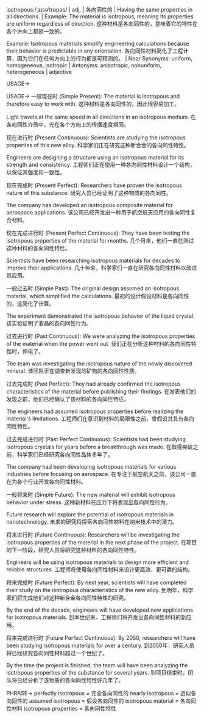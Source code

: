 isotropous:/ˌaɪsəˈtrɒpəs/ | adj. | 各向同性的 | Having the same properties in all directions. |  Example: The material is isotropous, meaning its properties are uniform regardless of direction.  这种材料是各向同性的，意味着它的特性在各个方向上都是一致的。

Example:  Isotropous materials simplify engineering calculations because their behavior is predictable in any orientation. 各向同性材料简化了工程计算，因为它们在任何方向上的行为都是可预测的。 |  Near Synonyms: uniform, homogeneous, isotropic | Antonyms: anisotropic, nonuniform, heterogeneous | adjective

USAGE->

USAGE->
一般现在时 (Simple Present):
The material is isotropous and therefore easy to work with.  这种材料是各向同性的，因此很容易加工。

Light travels at the same speed in all directions in an isotropous medium. 在各向同性介质中，光在各个方向上的传播速度相同。


现在进行时 (Present Continuous):
Scientists are studying the isotropous properties of this new alloy. 科学家们正在研究这种新合金的各向同性特性。

Engineers are designing a structure using an isotropous material for its strength and consistency. 工程师们正在使用一种各向同性材料设计一个结构，以保证其强度和一致性。


现在完成时 (Present Perfect):
Researchers have proven the isotropous nature of this substance. 研究人员已经证明了这种物质的各向同性。

The company has developed an isotropous composite material for aerospace applications.  该公司已经开发出一种用于航空航天应用的各向同性复合材料。


现在完成进行时 (Present Perfect Continuous):
They have been testing the isotropous properties of the material for months.  几个月来，他们一直在测试这种材料的各向同性特性。

Scientists have been researching isotropous materials for decades to improve their applications. 几十年来，科学家们一直在研究各向同性材料以改进其应用。


一般过去时 (Simple Past):
The original design assumed an isotropous material, which simplified the calculations.  最初的设计假设材料是各向同性的，这简化了计算。

The experiment demonstrated the isotropous behavior of the liquid crystal.  该实验证明了液晶的各向同性行为。


过去进行时 (Past Continuous):
We were analyzing the isotropous properties of the material when the power went out.  我们正在分析这种材料的各向同性特性时，停电了。

The team was investigating the isotropous nature of the newly discovered mineral.  该团队正在调查新发现的矿物的各向同性性质。


过去完成时 (Past Perfect):
They had already confirmed the isotropous characteristics of the material before publishing their findings. 在发表他们的发现之前，他们已经确认了该材料的各向同性特征。

The engineers had assumed isotropous properties before realizing the material's limitations.  工程师们在意识到材料的局限性之前，曾假设其具有各向同性特性。


过去完成进行时 (Past Perfect Continuous):
Scientists had been studying isotropous crystals for years before a breakthrough was made.  在取得突破之前，科学家们已经研究各向同性晶体多年了。

The company had been developing isotropous materials for various industries before focusing on aerospace.  在专注于航空航天之前，该公司一直在为各个行业开发各向同性材料。


一般将来时 (Simple Future):
The new material will exhibit isotropous behavior under stress.  这种新材料在压力下将表现出各向同性行为。

Future research will explore the potential of isotropous materials in nanotechnology.  未来的研究将探索各向同性材料在纳米技术中的潜力。


将来进行时 (Future Continuous):
Researchers will be investigating the isotropous properties of the material in the next phase of the project. 在项目的下一阶段，研究人员将研究这种材料的各向同性特性。

Engineers will be using isotropous materials to design more efficient and reliable structures.  工程师将使用各向同性材料来设计更高效、更可靠的结构。


将来完成时 (Future Perfect):
By next year, scientists will have completed their study on the isotropous characteristics of the new alloy.  到明年，科学家们将完成他们对这种新合金各向同性特性的研究。

By the end of the decade, engineers will have developed new applications for isotropous materials.  到本世纪末，工程师们将开发出各向同性材料的新应用。


将来完成进行时 (Future Perfect Continuous):
By 2050, researchers will have been studying isotropous materials for over a century. 到2050年，研究人员将已经研究各向同性材料超过一个世纪了。

By the time the project is finished, the team will have been analyzing the isotropous properties of the substance for several years.  到项目结束时，团队将已经分析了该物质的各向同性特性好几年了。


PHRASE->
perfectly isotropous = 完全各向同性的
nearly isotropous = 近似各向同性的
assumed isotropous = 假设各向同性的
isotropous material = 各向同性材料
isotropous properties = 各向同性特性

